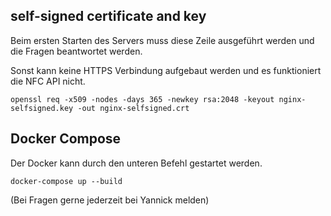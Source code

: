## self-signed certificate and key
Beim ersten Starten des Servers muss diese Zeile ausgeführt werden und die Fragen beantwortet werden.

Sonst kann keine HTTPS Verbindung aufgebaut werden und es funktioniert die NFC API nicht.


`openssl req -x509 -nodes -days 365 -newkey rsa:2048 -keyout nginx-selfsigned.key -out nginx-selfsigned.crt`


## Docker Compose
Der Docker kann durch den unteren Befehl gestartet werden.

`docker-compose up --build`

(Bei Fragen gerne jederzeit bei Yannick melden)